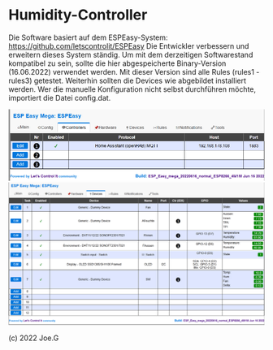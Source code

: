 # Humidity-Controller
Die Software basiert auf dem ESPEasy-System:
https://github.com/letscontrolit/ESPEasy
Die Entwickler verbessern und erweitern dieses System ständig. Um mit dem derzeitigen Softwarestand kompatibel zu sein, sollte die hier abgespeicherte Binary-Version (16.06.2022) verwendet werden. Mit dieser Version sind alle Rules (rules1 - rules3) getestet. Weiterhin sollten die Devices wie abgebildet installiert werden. Wer die manuelle Konfiguration nicht selbst durchführen möchte, importiert die Datei config.dat.    

![Controller](https://github.com/Feinmechaniker/Humidity/blob/main/06%20Website/ESPEasy_controller.jpg)
![Controller](https://github.com/Feinmechaniker/Humidity/blob/main/06%20Website/ESPEasy_devices.jpg)


(c) 2022 Joe.G
